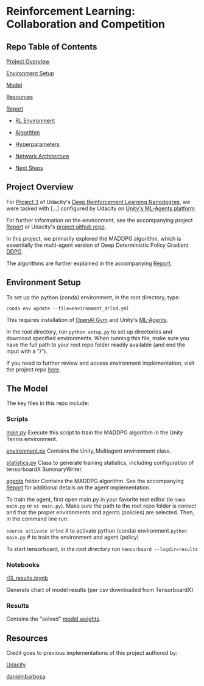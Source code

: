 # Reinforcement Learning: Collaboration and Competition

## Repo Table of Contents

[Project Overview](#overview)

[Environment Setup](#setup)

[Model](#model)

[Resources](#resources)

[Report](https://github.com/cipher813/rl_multiagent/blob/master/report.md#report)

- [RL Environment](https://github.com/cipher813/rl_multiagent/blob/master/report.md#environment)

- [Algorithm](https://github.com/cipher813/rl_multiagent/blob/master/report.md#algorithm)

- [Hyperparameters](https://github.com/cipher813/rl_multiagent/blob/master/report.md#hyperparameters)

- [Network Architecture](https://github.com/cipher813/rl_multiagent/blob/master/report.md#network)

- [Next Steps](https://github.com/cipher813/rl_multiagent/blob/master/report.md#nextsteps)

<a name="overview"></a>
## Project Overview

For [Project 3](https://github.com/udacity/deep-reinforcement-learning/tree/master/p3_collab-compet) of Udacity's [Deep Reinforcement Learning Nanodegree](https://github.com/udacity/deep-reinforcement-learning), we were tasked with [...] configured by Udacity on [Unity's ML-Agents platform](https://github.com/Unity-Technologies/ml-agents).  

For further information on the environment, see the accompanying project [Report](https://github.com/cipher813/rl_multiagent/blob/master/report.md) or Udacity's [project github repo](https://github.com/udacity/deep-reinforcement-learning/tree/master/p3_collab-compet).  

In this project, we primarily explored the MADDPG algorithm, which is essentially the multi-agent version of Deep Deterministic Policy Gradient [DDPG](https://arxiv.org/abs/1509.02971).     

The algorithms are further explained in the accompanying [Report](https://github.com/cipher813/rl_multiagent/blob/master/report.md).

<a name="setup"></a>
## Environment Setup

To set up the python (conda) environment, in the root directory, type:

`conda env update --file=environment_drlnd.yml`

This requires installation of [OpenAI Gym](https://github.com/openai/gym) and Unity's [ML-Agents](https://github.com/Unity-Technologies/ml-agents).   

In the root directory, run `python setup.py` to set up directories and download specified environments.  When running this file, make sure you have the full path to your root repo folder readily available (and end the input with a "/").

If you need to further review and access environment implementation, visit the project repo [here](https://github.com/udacity/deep-reinforcement-learning/tree/master/p3_collab-compet).

<a name="model"></a>
## The Model

The key files in this repo include:

### Scripts

[main.py](https://github.com/cipher813/rl_multiagent/tree/master/scripts)
Execute this script to train the MADDPG algorithm in the Unity Tennis environment.  

[environment.py](https://github.com/cipher813/rl_multiagent/tree/master/scripts)
Contains the Unity_Multiagent environment class.

[statistics.py](https://github.com/cipher813/rl_multiagent/tree/master/scripts)
Class to generate training statistics, including configuration of tensorboardX SummaryWriter.  

[agents](https://github.com/cipher813/rl_multiagent/tree/master/scripts) folder
Contains the MADDPG algorithm.  See the accompanying [Report](https://github.com/cipher813/rl_multiagent/blob/master/report.md) for additional details on the agent implementation.

To train the agent, first open main.py in your favorite text editor (ie `nano main.py` or `vi main.py`).  Make sure the path to the root repo folder is correct and that the proper environments and agents (policies) are selected.  Then, in the command line run:

`source activate drlnd` # to activate python (conda) environment
`python main.py` # to train the environment and agent (policy)

To start tensorboard, _in the root directory_ run `tensorboard --logdir=results`

### Notebooks

[rl3_results.ipynb](https://github.com/cipher813/rl_multiagent/tree/master/notebooks)

Generate chart of model results (per csv downloaded from TensorboardX).

### Results

Contains the "solved" [model weights](https://github.com/cipher813/rl_multiagent/tree/master/results).  

<a name="resources"></a>
## Resources

Credit goes to previous implementations of this project authored by:

[Udacity](https://github.com/udacity/deep-reinforcement-learning)

[danielnbarbosa](https://github.com/danielnbarbosa/drlnd_collaboration_and_competition)
